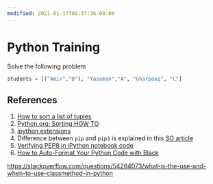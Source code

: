 ```yaml
---
modified: 2021-01-17T08:37:36-08:00
---
```


# Python Training

Solve the following problem

```python
students = [("Amir","B"), "Yasaman","A", "Gharpooz", "C"] 
```

##  References
1. [How to sort a list of tuples](https://www.geeksforgeeks.org/python-program-to-sort-a-list-of-tuples-by-second-item/)
2. [Python.org: Sorting HOW TO](https://docs.python.org/3/howto/sorting.html)
3. [ipython extensions](https://github.com/ipython/ipython/wiki/Extensions-Index#pep8)
4. Difference between `pip` and `pip3` is explained in this [SO article](https://stackoverflow.com/questions/40832533/pip-or-pip3-to-install-packages-for-python-3)
5. [Verifying PEP8 in iPython notebook code](https://stackoverflow.com/questions/26126853/verifying-pep8-in-ipython-notebook-code)
6. [How to Auto-Format Your Python Code with Black](https://www.freecodecamp.org/news/auto-format-your-python-code-with-black/)

https://stackoverflow.com/questions/54264073/what-is-the-use-and-when-to-use-classmethod-in-python